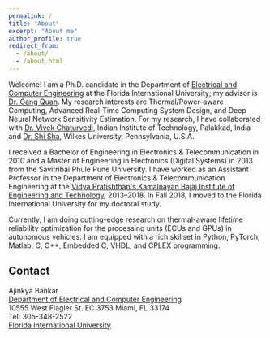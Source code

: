 ```yaml
---
permalink: /
title: "About"
excerpt: "About me"
author_profile: true
redirect_from: 
  - /about/
  - /about.html
---
```


Welcome! I am a Ph.D. candidate in the Department of [Electrical and Computer Engineering](https://ece.fiu.edu/) at the Florida International University; my advisor is [Dr. Gang Quan](http://web.eng.fiu.edu/gaquan/). My research interests are Thermal/Power-aware Computing, Advanced Real-Time Computing System Design, and Deep Neural Network Sensitivity Estimation. For my research, I have collaborated with [Dr. Vivek Chaturvedi](https://iitpkd.ac.in/people/vivek), Indian Institute of Technology, Palakkad, India and [Dr. Shi Sha](https://scholar.google.com/citations?user=stCFoCgAAAAJ&hl=en), Wilkes University, Pennsylvania, U.S.A.

I received a Bachelor of Engineering in Electronics & Telecommunication in 2010 and a Master of Engineering in Electronics (Digital Systems) in 2013 from the Savitribai Phule Pune University. I have worked as an Assistant Professor in the Department of Electronics & Telecommunication Engineering at the [Vidya Pratishthan's Kamalnayan Bajaj Institute of Engineering and Technology](https://www.vpkbiet.org/), 2013–2018. In Fall 2018, I moved to the Florida International University for my doctoral study.

Currently, I am doing cutting-edge research on thermal-aware lifetime reliability optimization for the processing units (ECUs and GPUs) in autonomous vehicles. I am  equipped with a rich skillset in Python, PyTorch, Matlab, C, C++, Embedded C, VHDL, and CPLEX programming.  



Contact
------
Ajinkya Bankar  
[Department of Electrical and Computer Engineering](https://ece.fiu.edu/)  
10555 West Flagler St. EC 3753 
Miami, FL 33174  
Tel: 305-348-2522    
[Florida International University](https://www.fiu.edu/)



